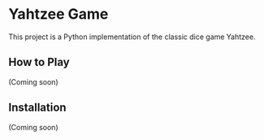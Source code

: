 # Yahtzee Game

This project is a Python implementation of the classic dice game Yahtzee.

## How to Play

(Coming soon)

## Installation

(Coming soon)
